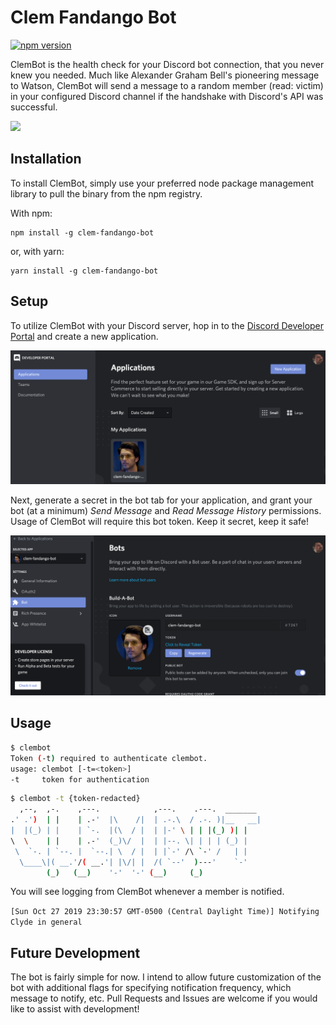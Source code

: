 # Clem Fandango Bot

[![npm version](https://badge.fury.io/js/clem-fandango-bot.svg)](https://badge.fury.io/js/clem-fandango-bot)

ClemBot is the health check for your Discord bot connection, that you never knew you needed. Much like Alexander Graham Bell's pioneering message to Watson, ClemBot will send a message to a random member (read: victim) in your configured Discord channel if the handshake with Discord's API was successful.

![](https://i.redd.it/pmxcd1170pyz.png)

## Installation

To install ClemBot, simply use your preferred node package management library to pull the binary from the npm registry.

With npm:
```node
npm install -g clem-fandango-bot
```

or, with yarn:
```node
yarn install -g clem-fandango-bot
```

## Setup

To utilize ClemBot with your Discord server, hop in to the [Discord Developer Portal](https://discordapp.com/developers/applications/) and create a new application.

![](img/img-1.png)

Next, generate a secret in the bot tab for your application, and grant your bot (at a minimum) _Send Message_ and _Read Message History_ permissions. Usage of ClemBot will require this bot token. Keep it secret, keep it safe!

![](img/img-2.png)

## Usage

```bash
$ clembot                                                                               
Token (-t) required to authenticate clembot.
usage: clembot [-t=<token>]
-t     token for authentication
```

```bash
$ clembot -t {token-redacted}  
  ,--,  ,-.    ,---.            ,---.    .---.  _______ 
.' .')  | |    | .-'  |\    /|  | .-.\  / .-. )|__   __|
|  |(_) | |    | `-.  |(\  / |  | |-' \ | | |(_) )| |   
\  \    | |    | .-'  (_)\/  |  | |--. \| | | | (_) |   
 \  `-. | `--. |  `--.| \  / |  | |`-' /\ `-' /   | |   
  \____\|( __.'/( __.'| |\/| |  /( `--'  )---'    `-'   
        (_)   (__)    '-'  '-' (__)     (_)             
```

You will see logging from ClemBot whenever a member is notified.

`[Sun Oct 27 2019 23:30:57 GMT-0500 (Central Daylight Time)] Notifying Clyde in general`

## Future Development

The bot is fairly simple for now. I intend to allow future customization of the bot with additional flags for specifying notification frequency, which message to notify, etc. Pull Requests and Issues are welcome if you would like to assist with development!
